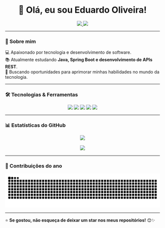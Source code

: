 <h1 align="center">👋 Olá, eu sou Eduardo Oliveira!</h1>
<p align="center">
  <a href="https://www.linkedin.com/in/carlos-eduardo-pereira-de-oliveira-51850177/" target="_blank">
    <img src="https://img.shields.io/badge/LinkedIn-0077B5?style=for-the-badge&logo=linkedin&logoColor=white" />
  </a>
  <a href="mailto:c-eduardo94@hotmail.com">
    <img src="https://img.shields.io/badge/Email-D14836?style=for-the-badge&logo=gmail&logoColor=white" />
  </a>
</p>

---

### 🚀 Sobre mim
💻 Apaixonado por tecnologia e desenvolvimento de software.  
📚 Atualmente estudando **Java, Spring Boot e desenvolvimento de APIs REST**.  
🎯 Buscando oportunidades para aprimorar minhas habilidades no mundo da tecnologia.  

---

### 🛠️ Tecnologias & Ferramentas
<div align="center">
  <img src="https://img.shields.io/badge/Java-ED8B00?style=for-the-badge&logo=openjdk&logoColor=white" />
  <img src="https://img.shields.io/badge/Spring-6DB33F?style=for-the-badge&logo=spring&logoColor=white" />
  <img src="https://img.shields.io/badge/Maven-C71A36?style=for-the-badge&logo=apachemaven&logoColor=white" />
  <img src="https://img.shields.io/badge/Git-F05032?style=for-the-badge&logo=git&logoColor=white" />
  <img src="https://img.shields.io/badge/PostgreSQL-316192?style=for-the-badge&logo=postgresql&logoColor=white" />
</div>

---

### 📊 Estatísticas do GitHub
<p align="center">
  <img src="https://github-readme-stats.vercel.app/api?username=ceduardooliveira&theme=transparent&bg_color=000&border_color=30A3DC&show_icons=true&icon_color=30A3DC&title_color=E94D5F&text_color=FFF" />
</p>
<p align="center">
  <img src="https://github-readme-stats-git-masterrstaa-rickstaa.vercel.app/api/top-langs/?username=ceduardooliveira&layout=compact&bg_color=000&border_color=30A3DC&title_color=E94D5F&text_color=FFF" />
</p>

---

### 🐍 Contribuições do ano
<p align="center">
  <img src="https://github.com/ceduardooliveira/ceduardooliveira/blob/output/github-contribution-grid-snake.svg" />
</p>

---

⭐ **Se gostou, não esqueça de deixar um star nos meus repositórios!** 😊✨
